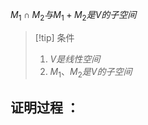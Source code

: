 $\begin{equation}\tag{命题2.3}M_{1}\cap M_{2}与M_{1}+M_{2}是V的子空间\end{equation}$

> [!tip]  条件
> 1. $V是线性空间$
> 2. $M_{1}、M_{2}是V的子空间$

## 证明过程 ：